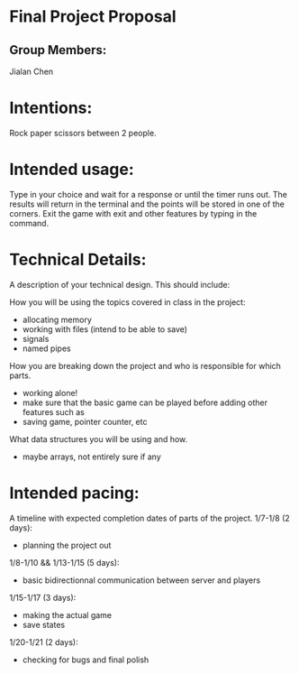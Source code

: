 # Final Project Proposal

## Group Members:

Jialan Chen
       
# Intentions:

Rock paper scissors between 2 people.
    
# Intended usage:

Type in your choice and wait for a response or until the timer runs out.
The results will return in the terminal and the points will be stored in one of the corners.
Exit the game with exit and other features by typing in the command.
  
# Technical Details:

A description of your technical design. This should include:
   
How you will be using the topics covered in class in the project:
- allocating memory
- working with files (intend to be able to save)
- signals
- named pipes
     
How you are breaking down the project and who is responsible for which parts.
- working alone!
- make sure that the basic game can be played before adding other features such as
- saving game, pointer counter, etc
  
What data structures you will be using and how.
- maybe arrays, not entirely sure if any
    
# Intended pacing:

A timeline with expected completion dates of parts of the project.
1/7-1/8 (2 days): 
- planning the project out

1/8-1/10 && 1/13-1/15 (5 days): 
- basic bidirectionnal communication between server and players

1/15-1/17 (3 days):
- making the actual game
- save states

1/20-1/21 (2 days):
- checking for bugs and final polish
